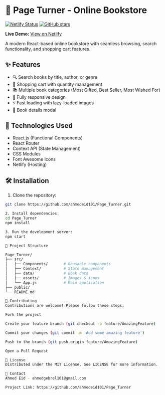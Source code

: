 # 📖 Page Turner - Online Bookstore

[![Netlify Status](https://api.netlify.com/api/v1/badges/YOUR-DEPLOY-ID/deploy-status)](https://app.netlify.com/sites/YOUR-SITE-NAME/deploys)
[![GitHub stars](https://img.shields.io/github/stars/ahmedeid101/Page_Turner?style=social)](https://github.com/ahmedeid101/Page_Turner/stargazers)

**Live Demo:** [View on Netlify](https://pageturner-store.netlify.app/)

A modern React-based online bookstore with seamless browsing, search functionality, and shopping cart features.


## ✨ Features

- 🔍 Search books by title, author, or genre
- 🛒 Shopping cart with quantity management
- 📚 Multiple book categories (Most Gifted, Best Seller, Most Wished For)
- 📱 Fully responsive design
- ⚡ Fast loading with lazy-loaded images
- 📖 Book details modal

## 🚀 Technologies Used

- React.js (Functional Components)
- React Router
- Context API (State Management)
- CSS Modules
- Font Awesome Icons
- Netlify (Hosting)

## 🛠️ Installation

1. Clone the repository:
```bash
git clone https://github.com/ahmedeid101/Page_Turner.git

2. Install dependencies:
cd Page_Turner
npm install

3. Run the development server:
npm start

📂 Project Structure

Page_Turner/
├── src/
│   ├── Components/       # Reusable components
│   ├── Context/          # State management
│   ├── data/             # Book data
│   ├── assets/           # Images & icons
│   └── App.js            # Main application
├── public/
└── README.md

🤝 Contributing
Contributions are welcome! Please follow these steps:

Fork the project

Create your feature branch (git checkout -b feature/AmazingFeature)

Commit your changes (git commit -m 'Add some amazing feature')

Push to the branch (git push origin feature/AmazingFeature)

Open a Pull Request

📄 License
Distributed under the MIT License. See LICENSE for more information.

📧 Contact
Ahmed Eid - ahmedgebrel101@gmail.com

Project Link: https://github.com/ahmedeid101/Page_Turner